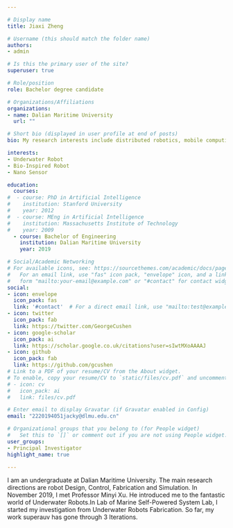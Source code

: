 ```yaml
---

# Display name
title: Jiaxi Zheng

# Username (this should match the folder name)
authors:
- admin

# Is this the primary user of the site?
superuser: true

# Role/position
role: Bachelor degree candidate

# Organizations/Affiliations
organizations:
- name: Dalian Maritime University
  url: ""

# Short bio (displayed in user profile at end of posts)
bio: My research interests include distributed robotics, mobile computing and programmable matter.

interests:
- Underwater Robot
- Bio-Inspired Robot
- Nano Sensor

education:
  courses:
#  - course: PhD in Artificial Intelligence
#    institution: Stanford University
#    year: 2012
#  - course: MEng in Artificial Intelligence
#    institution: Massachusetts Institute of Technology
#    year: 2009
  - course: Bachelor of Engineering
    institution: Dalian Maritime University
    year: 2019

# Social/Academic Networking
# For available icons, see: https://sourcethemes.com/academic/docs/page-builder/#icons
#   For an email link, use "fas" icon pack, "envelope" icon, and a link in the
#   form "mailto:your-email@example.com" or "#contact" for contact widget.
social:
- icon: envelope
  icon_pack: fas
  link: '#contact'  # For a direct email link, use "mailto:test@example.org".
- icon: twitter
  icon_pack: fab
  link: https://twitter.com/GeorgeCushen
- icon: google-scholar
  icon_pack: ai
  link: https://scholar.google.co.uk/citations?user=sIwtMXoAAAAJ
- icon: github
  icon_pack: fab
  link: https://github.com/gcushen
# Link to a PDF of your resume/CV from the About widget.
# To enable, copy your resume/CV to `static/files/cv.pdf` and uncomment the lines below.
# - icon: cv
#   icon_pack: ai
#   link: files/cv.pdf

# Enter email to display Gravatar (if Gravatar enabled in Config)
email: "2220194051jacky@dlmu.edu.cn"

# Organizational groups that you belong to (for People widget)
#   Set this to `[]` or comment out if you are not using People widget.
user_groups:
- Principal Investigator
highlight_name: true

---
```


I am an undergraduate at Dalian Maritime University. The main research directions are robot Design, Control, Fabrication and Simulation. In November 2019, I met Professor Minyi Xu. He introduced me to the fantastic world of Underwater Robots.In Lab of Marine Self-Powered System Lab, I started my investigation from Underwater Robots Fabrication. So far, my work superauv has gone through 3 Iterations.
